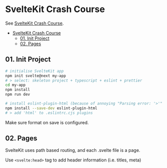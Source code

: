 # SvelteKit Crash Course

See [SvelteKit Crash Course](https://www.youtube.com/watch?v=UU7MgYIbtAk).

- [SvelteKit Crash Course](#sveltekit-crash-course)
  - [01. Init Project](#01-init-project)
  - [02. Pages](#02-pages)

## 01. Init Project

```bash
# initialise SvelteKit app
npm init svelte@next my-app
# > select: skeleton project + typescript + eslint + prettier
cd my-app
npm install
npm run dev

# install eslint-plugin-html (because of annoying "Parsing error: '>'" in html files)
npm install --save-dev eslint-plugin-html
# > add 'html' to .eslintrc.cjs plugins
```

Make sure format on save is configured.

## 02. Pages

SvelteKit uses path based routing, and each .svelte file is a page.

Use `<svelte:head>` tag to add header information (i.e. titles, meta)
